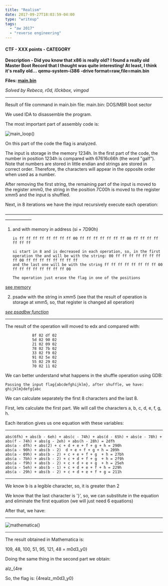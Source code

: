```yaml
---
title: "Realism"
date: 2017-09-27T18:03:59-04:00
type: "writeup"
tags:
  - "aw 2017"
  - "reverse engineering"
---
```


#### CTF - XXX points - CATEGORY
<!--more-->

**Description - Did you know that x86 is really old? I found a really old Master Boot Record that I thought was quite interesting! At least, I think it's really old...**
**qemu-system-i386 -drive format=raw,file=main.bin**

**Files: [main.bin](https://github.com/rebecacalazans/CTFs/blob/master/CSAW_CTF_2017/realism/main.bin)**

*Solved by Rebeca, r0d, l0ckbox, vimgod*

---

Result of file command in main.bin file:
main.bin: DOS/MBR boot sector

We used IDA to disassemble the program.

The most important part of assembly code is:

![main_loop()](https://github.com/rebecacalazans/CTFs/blob/master/CSAW_CTF_2017/realism/mainloop.png)

On this part of the code the flag is analyzed.

The input is storage in the memory 1234h.
In the first part of the code, the number in position 1234h is compared with 67616c66h (the word "galf").
Note that numbers are stored in little endian and strings are stored in correct order. Therefore, the characters will appear in the opposite order when used as a number.

After removing the first string, the remaining part of the input is moved to the register xmm0, the string in the position 7C00h is moved to the register xmm5 and the input is shuffled.

Next, in 8 iterations we have the input recursively execute each operation:

——————————————————————————————————————————

1.	and with memory in address (si + 7D90h)

		is ff ff ff ff ff ff ff ff 00 ff ff ff ff ff ff ff 00 ff ff ff ff ff ff ff 

		si start in 8 and is decreased in each operation, so, in the first operation the and will be with the string: 00 ff ff ff ff ff ff ff ff 00 ff ff ff ff ff ff ff ff 
		and the last one will be with the string ff ff ff ff ff ff ff ff 00 ff ff ff ff ff ff ff ff 00

		The operation just erase the flag in one of the positions


[see memory](https://github.com/rebecacalazans/CTFs/blob/master/CSAW_CTF_2017/realism/hexdump.png)

2. psadw with the string in xmm5 (see that the result of operation is storage at xmm5, so, that register is changed all operation)

*[see psadbw function](http://x86.renejeschke.de/html/file_module_x86_id_253.html)*

------------------

The result of the operation will moved to edx and compared with:

				8f 02 df 02
				5d 02 90 02
				21 02 09 02
				78 02 7b 02
				33 02 f9 02
				91 02 5e 02
				55 02 29 02
				70 02 11 02


We can better understand what happens in the shuffle operation using GDB:

	Passing the input flag{abcdefghijklm}, after shuffle, we have: ghijklm}defg{abc

We can calculate separately the first 8 characters and the last 8.

First, lets calculate the first part. We will call the characters a, b, c, d, e, f, g, h.

Each iteration gives us one equation with these variables:

------------------

	abs(6fh) + abs(b - 6eh) + abs(c - 74h) + abs(d - 65h) + abs(e - 78h) + abs(f - 74h) + abs(g - 2eh) + abs(h - 28h) = 2dfh
	abs(a - dfh) + abs(2) + c + d + e + f + g + h = 290h
	abs(a - 90h) + abs(b - 2)  d + e + f + g + h = 209h
	abs(a - 09h) + abs(b - 2) + c + e + f + g  + h = 27bh
	abs(a - 7bh) + abs(b - 2) + c + d + f + g  + h = 2f9h
	abs(a - f9h) + abs(b - 2) + c + d + e + g  + h = 25eh
	abs(a - 5eh) + abs(b - 1) + c + d + e + f + h = 229h
	abs(a - 29h) + abs(b - 2) + c + d + e + f + g = 211h

------------------

We know b is a legible character, so, it is greater than 2

We know that the last character is '}', so, we can substitute in the equation and eliminate the first equation (we will just need 6 equations)

After that, we have:

------------------

![mathematica()](https://github.com/rebecacalazans/CTFs/blob/master/CSAW_CTF_2017/realism/mathematica.png)

------------------

The result obtained in Mathematica is:

109, 48, 100, 51, 95, 121, 48 = m0d3_y0}

Doing the same thing in the second part we obtain: 

alz_{4re

So, the flag is: {4realz_m0d3_y0}
